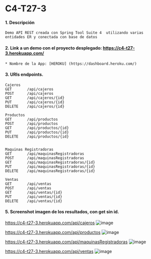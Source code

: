 # C4-T27-3

#### 1. Descripción
```
Demo API REST creada con Spring Tool Suite 4  utilizando varias entidades ER y conectada con base de datos 
```

#### 2. Link a un demo con el proyecto desplegado: https://c4-t27-3.herokuapp.com/

```
* Nombre de la App: [HEROKU] (https://dashboard.heroku.com/)
```
#### 3. URIs endpoints.
```
Cajeros
GET       /api/cajeros
POST      /api/cajeros
GET       /api/cajeros/{id}
PUT       /api/cajeros/{id}
DELETE    /api/cajeros/{id}

Productos
GET       /api/productos
POST      /api/productos
GET       /api/productos/{id}
PUT       /api/productos/{id}
DELETE    /api/productos/{id}


Maquinas Registradoras
GET       /api/maquinasRegistradoras
POST      /api/maquinasRegistradoras
GET       /api/maquinasRegistradoras/{id}
PUT       /api/maquinasRegistradoras/{id}
DELETE    /api/maquinasRegistradoras/{id}

Ventas
GET       /api/ventas
POST      /api/ventas
GET       /api/ventas/{id}
PUT       /api/ventas/{id}
DELETE    /api/ventas/{id}
```

#### 5. Screenshot imagen de los resultados, con get sin id.

https://c4-t27-3.herokuapp.com/api/cajeros
![image](https://user-images.githubusercontent.com/55554433/185461489-b0609edd-a2ea-48c1-be11-7d03d59c1437.png)

https://c4-t27-3.herokuapp.com/api/productos
![image](https://user-images.githubusercontent.com/55554433/185461718-f05eb1f4-22ea-479a-82ec-98285c704764.png)

https://c4-t27-3.herokuapp.com/api/maquinasRegistradoras
![image](https://user-images.githubusercontent.com/55554433/185462145-4fa4babb-7b42-4dc3-8aa1-8e534fba6e7a.png)

https://c4-t27-3.herokuapp.com/api/ventas
![image](https://user-images.githubusercontent.com/55554433/185462310-c3a96780-eba1-4d55-9aa3-0ab9b11a76ff.png)
